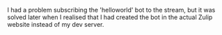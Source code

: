 I had a problem subscribing the 'helloworld' bot to the stream, but it was solved 
later when I realised that I had created the bot in the actual Zulip website instead of my dev server.
